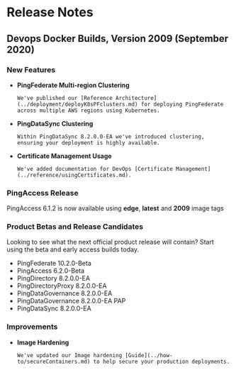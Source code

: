 # Release Notes

## Devops Docker Builds, Version 2009 (September 2020)

### New Features

- **PingFederate Multi-region Clustering**

      We've published our [Reference Architecture](../deployment/deployK8sPFclusters.md) for deploying PingFederate across multiple AWS regions using Kubernetes.

- **PingDataSync Clustering**

      Within PingDataSync 8.2.0.0-EA we've introduced clustering, ensuring your deployment is highly available.

- **Certificate Management Usage**

      We've added documentation for DevOps [Certificate Management](../reference/usingCertificates.md).

### PingAccess Release

PingAccess 6.1.2 is now available using **edge**, **latest** and **2009** image tags

### Product Betas and Release Candidates

  Looking to see what the next official product release will contain? Start using the beta and early access builds today.

- PingFederate 10.2.0-Beta
- PingAccess 6.2.0-Beta
- PingDirectory 8.2.0.0-EA
- PingDirectoryProxy 8.2.0.0-EA
- PingDataGovernance 8.2.0.0-EA
- PingDataGovernance 8.2.0.0-EA PAP
- PingDataSync 8.2.0.0-EA

### Improvements

- **Image Hardening**

      We've updated our Image hardening [Guide](../how-to/secureContainers.md) to help secure your production deployments.
